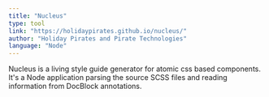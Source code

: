 ```yaml
---
title: "Nucleus"
type: tool
link: "https://holidaypirates.github.io/nucleus/"
author: "Holiday Pirates and Pirate Technologies"
language: "Node"
---
```


Nucleus is a living style guide generator for atomic css based components. It's a Node application parsing the source SCSS files and reading information from DocBlock annotations.
